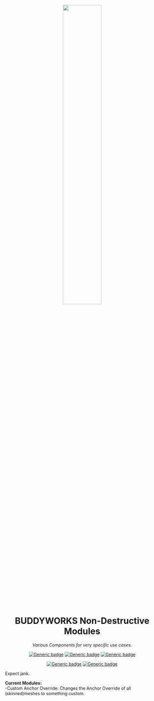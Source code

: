 <div align="center">

<a href="https://buddyworks.wtf"><img width=50% src="https://splash.buddyworks.wtf/tckAqsHD.png"></img></a>  
# BUDDYWORKS Non-Destructive Modules
*Various Components for very specific use cases.*

[![Generic badge](https://img.shields.io/github/downloads/BUDDYWORKS-VR/ndm/total?label=Downloads)](https://github.com/BUDDYWORKS-VR/ndm/releases/latest)
[![Generic badge](https://img.shields.io/badge/License-MIT-informational.svg)](https://github.com/BUDDYWORKS-VR/ndm/blob/main/LICENSE)
[![Generic badge](https://img.shields.io/badge/Unity-2022.3.22f1-red.svg)](https://unity3d.com/unity/whats-new/2022.3.22)

[![Generic badge](https://img.shields.io/discord/1115323445316702269?color=%237289da&label=DISCORD&logo=Discord&style=for-the-badge)](https://discord.buddyworks.wtf/)
[![Generic badge](https://img.shields.io/endpoint.svg?url=https%3A%2F%2Fshieldsio-patreon.vercel.app%2Fapi%3Fusername%3Dbuddy_de%26type%3Dpatrons&style=for-the-badge)](https://www.patreon.com/c/buddy_de)
  
</div>
  
Expect jank.  
  
**Current Modules:**  
-Custom Anchor Override: Changes the Anchor Override of all (skinned)meshes to something custom.